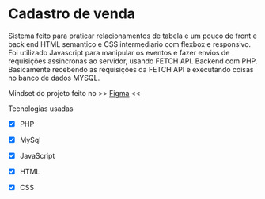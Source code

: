 # Cadastro de venda  

Sistema feito para praticar relacionamentos de tabela e um pouco de front e back end
HTML semantico e CSS intermediario com flexbox e responsivo.
Foi utilizado Javascript para manipular os eventos e fazer envios de requisições assincronas ao servidor, usando FETCH API. Backend com PHP. Basicamente recebendo as requisições da FETCH API e executando coisas no banco de dados MYSQL.    

Mindset do projeto feito no >> [Figma](https://www.figma.com/file/XGyhUFe3IZ0F2Pt5gcxuJu/cadastro-de-venda?node-id=0%3A1) <<

Tecnologias usadas
- [x] PHP
- [x] MySql
- [x] JavaScript
- [x] HTML
- [x] CSS

